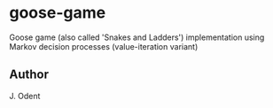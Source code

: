 goose-game
==========

Goose game (also called 'Snakes and Ladders') implementation using Markov decision processes (value-iteration variant)

## Author

J. Odent

